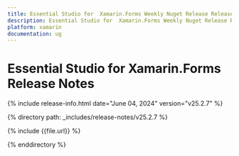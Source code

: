 ```yaml
---
title: Essential Studio for  Xamarin.Forms Weekly Nuget Release Release Notes  
description: Essential Studio for  Xamarin.Forms Weekly Nuget Release Release Notes  
platform: xamarin
documentation: ug
---
```


# Essential Studio for  Xamarin.Forms  Release Notes  

{% include release-info.html date="June 04, 2024"  version="v25.2.7" %} 

{% directory path: _includes/release-notes/v25.2.7 %}

{% include {{file.url}} %}

{% enddirectory %}